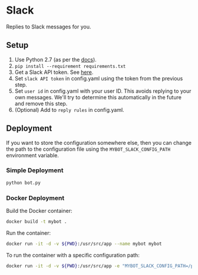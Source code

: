 # Slack

Replies to Slack messages for you.

## Setup

1. Use Python 2.7 (as per the [docs](https://slackapi.github.io/python-slackclient/)).
2. `pip install --requirement requirements.txt`
3. Get a Slack API token. See [here](https://api.slack.com/docs/oauth-test-tokens).
4. Set `slack API token` in config.yaml using the token from the previous step.
5. Set `user id` in config.yaml with your user ID.  This avoids replying to your own messages. We'll try to determine this automatically in the future and remove this step.
6. (Optional) Add to `reply rules` in config.yaml.

## Deployment

If you want to store the configuration somewhere else, then you can change the path to the configuration file using the `MYBOT_SLACK_CONFIG_PATH` environment variable.

### Simple Deployment
```sh
python bot.py
```

### Docker Deployment
Build the Docker container:
```sh
docker build -t mybot .
```

Run the container:
```sh
docker run -it -d -v ${PWD}:/usr/src/app --name mybot mybot
```

To run the container with a specific configuration path:
```sh
docker run -it -d -v ${PWD}:/usr/src/app -e "MYBOT_SLACK_CONFIG_PATH=/path/to/config.yaml" --name mybot mybot
```
